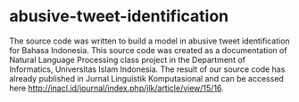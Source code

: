 # abusive-tweet-identification
The source code was written to build a model in abusive tweet identification for Bahasa Indonesia. This source code was created as a documentation of Natural Language Processing class project in the Department of Informatics, Universitas Islam Indonesia.
The result of our source code has already published in Jurnal Linguistik Komputasional and can be accessed here http://inacl.id/journal/index.php/jlk/article/view/15/16.

